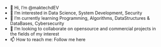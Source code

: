 - 👋 Hi, I’m @maktechdEV
- 👀 I’m interested in Data Science, System Development, Security
- 🌱 I’m currently learning Programming, Algorithms, DataStructures & DataBases, Cybersecurity
- 💞️ I’m looking to collaborate on opensource and commercial projects in the fields of my interest
- 📫 How to reach me: Follow me here

<!---
maktechdev/maktechdev is a ✨ special ✨ repository because its `README.md` (this file) appears on your GitHub profile.
You can click the Preview link to take a look at your changes.
--->
